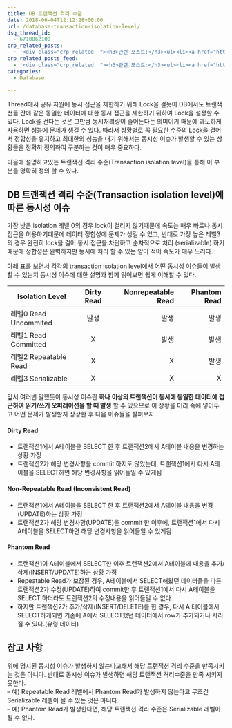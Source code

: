 ```yaml
---
title: DB 트랜잭션 격리 수준
date: 2018-06-04T12:12:28+00:00
url: /database-transaction-isolation-level/
dsq_thread_id:
  - 6710862100
crp_related_posts:
  - '<div class="crp_related  "><h3>관련 포스트:</h3><ul><li><a href="https://www.letmecompile.com/mysql-innodb-lock-deadlock/"     class="post-763"><span class="crp_title">MySQL InnoDB lock & deadlock 이해하기</span></a></li><li><a href="https://www.letmecompile.com/mysql-innodb-transaction-model/"     class="post-766"><span class="crp_title">MySQL InnoDB Transaction Model 이해하기</span></a></li><li><a href="https://www.letmecompile.com/mysql-innodb-auto-increment-%ec%84%b1%eb%8a%a5-%ec%b5%9c%ec%a0%81%ed%99%94/"     class="post-750"><span class="crp_title">MySQL - InnoDB Auto Increment 성능 최적화</span></a></li><li><a href="https://www.letmecompile.com/redis-cluster-sentinel-overview/"     class="post-770"><span class="crp_title">레디스 클러스터, 센티넬 구성 및 동작 방식</span></a></li><li><a href="https://www.letmecompile.com/mac-app-recommendation-for-developer/"     class="post-836"><span class="crp_title">개발자를 위한 필수 맥 앱(Mac App) 10선</span></a></li></ul><div class="crp_clear"></div></div>'
crp_related_posts_feed:
  - '<div class="crp_related  "><h3>관련 포스트:</h3><ul><li><a href="https://www.letmecompile.com/mysql-innodb-lock-deadlock/"     class="post-763"><span class="crp_title">MySQL InnoDB lock & deadlock 이해하기</span></a></li><li><a href="https://www.letmecompile.com/mysql-innodb-transaction-model/"     class="post-766"><span class="crp_title">MySQL InnoDB Transaction Model 이해하기</span></a></li><li><a href="https://www.letmecompile.com/mysql-innodb-auto-increment-%ec%84%b1%eb%8a%a5-%ec%b5%9c%ec%a0%81%ed%99%94/"     class="post-750"><span class="crp_title">MySQL - InnoDB Auto Increment 성능 최적화</span></a></li><li><a href="https://www.letmecompile.com/redis-cluster-sentinel-overview/"     class="post-770"><span class="crp_title">레디스 클러스터, 센티넬 구성 및 동작 방식</span></a></li><li><a href="https://www.letmecompile.com/mac-app-recommendation-for-developer/"     class="post-836"><span class="crp_title">개발자를 위한 필수 맥 앱(Mac App) 10선</span></a></li></ul><div class="crp_clear"></div></div>'
categories:
  - Database

---
```

Thread에서 공유 자원에 동시 접근을 제한하기 위해 Lock을 걸듯이 DB에서도 트랜잭션들 간에 같은 동일한 데이터에 대한 동시 접근을 제한하기 위하여 Lock을 설정할 수 있다. Lock을 건다는 것은 그만큼 동시처리량이 줄어든다는 의미이기 때문에 과도하게 사용하면 성능에 문제가 생길 수 있다. 따라서 상황별로 꼭 필요한 수준의 Lock을 걸어서 정합성을 유지하고 최대한의 성능을 내기 위해서는 동시성 이슈가 발생할 수 있는 상황들을 정확히 정의하여 구분하는 것이 매우 중요하다.

다음에 설명하고있는 트랜잭션 격리 수준(Transaction isolation level)을 통해 이 부분을 명확히 정의 할 수 있다.

## DB 트랜잭션 격리 수준(Transaction isolation level)에 따른 동시성 이슈

가장 낮은 isolation 레벨 0의 경우 lock이 걸리지 않기때문에 속도는 매우 빠르나 동시 접근을 허용하기때문에 데이터 정합성에 문제가 생길 수 있고, 반대로 가장 높은 레벨3의 경우 완전히 lock을 걸어 동시 접근을 차단하고 순차적으로 처리 (serializable) 하기 때문에 정합성은 완벽하지만 동시에 처리 할 수 있는 양이 적어 속도가 매우 느리다.

아래 표를 보면서 각각의 transaction isolation level에서 어떤 동시성 이슈들이 발생할 수 있는지 동시성 이슈에 대한 설명과 함께 읽어보면 쉽게 이해할 수 있다.

| Isolation Level     | Dirty Read | Nonrepeatable Read | Phantom Read |
| ------------------- |:----------:| ------------------:| ------------:|
| 레벨0 Read Uncommited |     발생     |                 발생 |           발생 |
| 레벨1 Read Committed  |     X      |                 발생 |           발생 |
| 레벨2 Repeatable Read |     X      |                  X |           발생 |
| 레벨3 Serializable    |     X      |                  X |            X |

앞서 여러번 말했듯이 동시성 이슈란 **하나 이상의 트랜잭션이 동시에 동일한 데이터에 접근하여 읽기/쓰기 오퍼레이션을 할 때 발생** 할 수 있으므로 이 상황을 머리 속에 넣어두고 어떤 문제가 발생할지 상상한 후 다음 이슈들을 살펴보자.

#### Dirty Read

  * 트랜잭션1에서 A테이블을 SELECT 한 후 트랜잭션2에서 A테이블 내용을 변경하는 상황 가정
  * 트랜잭션2가 해당 변경사항을 commit 하지도 않았는데, 트랜잭션1에서 다시 A테이블을 SELECT하면 해당 변경사항을 읽어들일 수 있게됨

#### Non-Repeatable Read (Inconsistent Read)

  * 트랜잭션1에서 A테이블을 SELECT 한 후 트랜잭션2에서 A테이블 내용을 변경(UPDATE)하는 상황 가정
  * 트랜잭션2가 해당 변경사항(UPDATE)을 commit 한 이후에, 트랜잭션1에서 다시 A테이블을 SELECT하면 해당 변경사항을 읽어들일 수 있게됨

#### Phantom Read

  * 트랜잭션1이 A테이블에서 SELECT한 이후 트랜잭션2에서 A테이블에 내용을 추가/삭제(INSERT/UPDATE)하는 상황 가정
  * Repeatable Read가 보장된 경우, A테이블에서 SELECT해왔던 데이터들을 다른 트랜잭션2가 수정(UPDATE)하여 commit한 후 트랜잭션1에서 다시 A테이블을 SELECT 하더라도 트랜잭션2의 수정내용을 읽어들일 수 없다.
  * 하지만 트랜잭션2가 추가/삭제(INSERT/DELETE)를 한 경우, 다시 A 테이블에서 SELECT하게되면 기존에 A에서 SELECT했던 데이터에서 row가 추가되거나 사라질 수 있다.(유령 데이터)

## 참고 사항

위에 명시된 동시성 이슈가 발생하지 않는다고해서 해당 트랜잭션 격리 수준을 만족시키는 것은 아니다. 반대로 동시성 이슈가 발생하면 해당 트랜잭션 격리수준을 만족 시키지 못한다.  
&#8211; 예) Repeatable Read 레벨에서 Phantom Read가 발생하지 않는다고 무조건 Serializable 레벨이 될 수 있는 것은 아니다.  
&#8211; 예) Phantom Read가 발생한다면, 해당 트랜잭션 격리 수준은 Serializable 레벨이 될 수 없다.